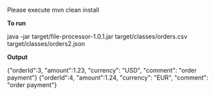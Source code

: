 Please execute mvn clean install

**To run**

java -jar target/file-processor-1.0.1.jar target/classes/orders.csv target/classes/orders2.json

**Output**

{&quot;orderId&quot;:3, &quot;amount&quot;:1.23, &quot;currency&quot;: &quot;USD&quot;, &quot;comment&quot;: &quot;order payment&quot;}
{&quot;orderId&quot;:4, &quot;amount&quot;:1.24, &quot;currency&quot;: &quot;EUR&quot;, &quot;comment&quot;: &quot;order payment&quot;}